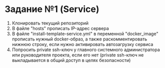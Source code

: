 # Задание №1 (Service)
1. Клонировать текущий репозиторий
2. В файле "hosts" прописать IP-адрес сервера
3. В файле "install-template-service.yml" в переменной "docker_image" прописать нужный docker-образ, а также раскомментировать нижнюю строку, если нужно активировать автозагрузку сервиса
4. Попросить private ssh-ключ у главного системного администратора или руководителя проекта, если его нет (private ssh-ключ не выкладывается в общий доступ в целях безопасности)

